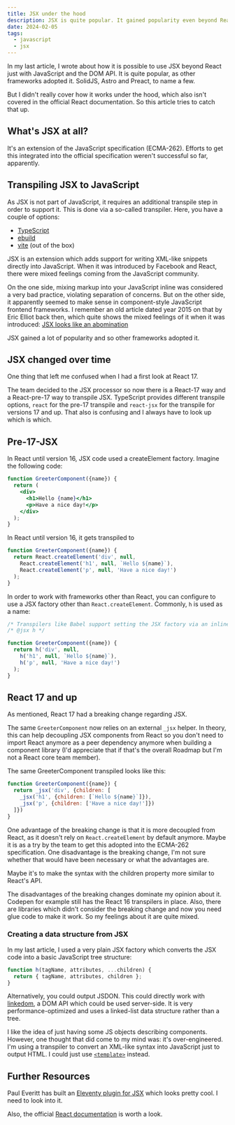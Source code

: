 ```yaml
---
title: JSX under the hood
description: JSX is quite popular. It gained popularity even beyond React, despite not being part of the JavaScript specification. So that made me write an article about how JSX works.
date: 2024-02-05
tags:
  - javascript
  - jsx
---
```

In my last article, I wrote about how it is possible to use JSX beyond React just with JavaScript and the DOM API. It is quite popular, as other frameworks adopted it. SolidJS, Astro and Preact, to name a few.

But I didn't really cover how it works under the hood, which also isn't covered in the official React documentation. So this article tries to catch that up.

## What's JSX at all?

It's an extension of the JavaScript specification (ECMA-262). Efforts to get this integrated into the official specification weren't successful so far, apparently.

## Transpiling JSX to JavaScript

As JSX is not part of JavaScript, it requires an additional transpile step in order to support it. This is done via a so-called transpiler. Here, you have a couple of options:

- [TypeScript](https://www.typescriptlang.org/docs/handbook/jsx.html)
- [ebuild](https://esbuild.github.io/content-types/#jsx)
- [vite](https://vitejs.dev/guide/features#jsx) (out of the box)

JSX is an extension which adds support for writing XML-like snippets directly into JavaScript. When it was introduced by Facebook and React, there were mixed feelings coming from the JavaScript community.

On the one side, mixing markup into your JavaScript inline was considered a very bad practice, violating separation of concerns. But on the other side, it apparently seemed to make sense in component-style JavaScript frontend frameworks. I remember an old article dated year 2015 on that by Eric Elliot back then, which quite shows the mixed feelings of it when it was introduced: [JSX looks like an abomination](https://medium.com/javascript-scene/jsx-looks-like-an-abomination-1c1ec351a918)

JSX gained a lot of popularity and so other frameworks adopted it.

## JSX changed over time

One thing that left me confused when I had a first look at React 17.

The team decided to the JSX processor so now there is a React-17 way and a React-pre-17 way to transpile JSX. TypeScript provides different transpile options, `react` for the pre-17 transpile and `react-jsx` for the transpile for versions 17 and up. That also is confusing and I always have to look up which is which.

## Pre-17-JSX

In React until version 16, JSX code used a createElement factory.
Imagine the following code:

```jsx
function GreeterComponent({name}) {
  return (
    <div>
      <h1>Hello {name}</h1>
      <p>Have a nice day!</p>
    </div>
  );
}
```

In React until version 16, it gets transpiled to

```js
function GreeterComponent({name}) {
  return React.createElement('div', null, 
    React.createElement('h1', null, `Hello ${name}`),
    React.createElement('p', null, 'Have a nice day!')
  );
}
```

In order to work with frameworks other than React, you can configure to use a JSX factory other than `React.createElement`. Commonly, `h` is used as a name:

```js
/* Transpilers like Babel support setting the JSX factory via an inline comment: */
/* @jsx h */

function GreeterComponent({name}) {
  return h('div', null, 
    h('h1', null, `Hello ${name}`),
    h('p', null, 'Have a nice day!')
  );
}
```

## React 17 and up

As mentioned, React 17 had a breaking change regarding JSX.

The same `GreeterComponent` now relies on an external `_jsx` helper. In theory, this can help decoupling JSX components from React so you don't need to import React anymore as a peer dependency anymore when building a component library (I'd appreciate that if that's the overall Roadmap but I'm not a React core team member).

The same GreeterComponent transpiled looks like this:

```js
function GreeterComponent({name}) {
  return _jsx('div', {children: [
    _jsx('h1', {children: [`Hello ${name}`]}),
    _jsx('p', {children: ['Have a nice day!']})
  ]})
}
```

One advantage of the breaking change is that it is more decoupled from React, as it doesn't rely on `React.createElement` by default anymore. Maybe it is as a try by the team to get this adopted into the ECMA-262 specification. One disadvantage is the breaking change, I'm not sure whether that would have been necessary or what the advantages are.

Maybe it's to make the syntax with the children property more similar to React's API.

The disadvantages of the breaking changes dominate my opinion about it. Codepen for example still has the React 16 transpilers in place. Also, there are libraries which didn't consider the breaking change and now you need glue code to make it work. So my feelings about it are quite mixed.

### Creating a data structure from JSX

In my last article, I used a very plain JSX factory which converts the JSX code into a basic JavaScript tree structure:

```js
function h(tagName, attributes, ...children) {
  return { tagName, attributes, children };
}
```

Alternatively, you could output JSDON. This could directly work with [linkedom](https://github.com/WebReflection/linkedom), a DOM API which could be used server-side. It is very performance-optimized and uses a linked-list data structure rather than a tree.

I like the idea of just having some JS objects describing components. However, one thought that did come to my mind was: it's over-engineered. I'm using a transpiler to convert an XML-like syntax into JavaScript just to output HTML. I could just use [`<template>`](https://developer.mozilla.org/en-US/docs/Web/HTML/Element/template?retiredLocale=de) instead.

## Further Resources

Paul Everitt has built an [Eleventy plugin for JSX](https://github.com/pauleveritt/eleventy-tsx) which looks pretty cool. I need to look into it.

Also, the official [React documentation](https://react.dev/learn/writing-markup-with-jsx) is worth a look.
